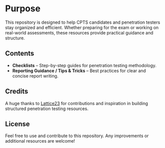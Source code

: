 # Purpose
This repository is designed to help CPTS candidates and penetration testers stay organized and efficient. Whether preparing for the exam or working on real-world assessments, these resources provide practical guidance and structure.

## Contents
- **Checklists** – Step-by-step guides for penetration testing methodology.
- **Reporting Guidance / Tips & Tricks** – Best practices for clear and concise report writing.

## Credits
A huge thanks to [Lattice23](https://github.com/Lattice23) for contributions and inspiration in building structured penetration testing resources.

## License
Feel free to use and contribute to this repository. Any improvements or additional resources are welcome!
